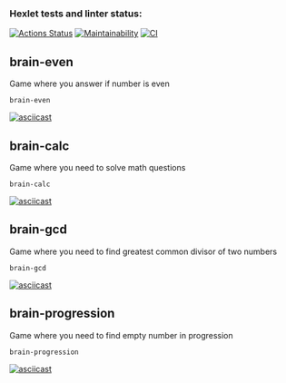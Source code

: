 ### Hexlet tests and linter status:
[![Actions Status](https://github.com/andreevgy/frontend-project-lvl1/workflows/hexlet-check/badge.svg)](https://github.com/andreevgy/frontend-project-lvl1/actions)
[![Maintainability](https://api.codeclimate.com/v1/badges/a99a88d28ad37a79dbf6/maintainability)](https://codeclimate.com/github/codeclimate/codeclimate/maintainability)
[![CI](https://github.com/andreevgy/frontend-project-lvl1/actions/workflows/main.yml/badge.svg)](https://github.com/andreevgy/frontend-project-lvl1/actions/workflows/main.yml)

## brain-even

Game where you answer if number is even

```shell
brain-even
```
[![asciicast](https://asciinema.org/a/434058.svg)](https://asciinema.org/a/434058)

## brain-calc

Game where you need to solve math questions

```shell
brain-calc
```
[![asciicast](https://asciinema.org/a/434059.svg)](https://asciinema.org/a/434059)

## brain-gcd

Game where you need to find greatest common divisor of two numbers

```shell
brain-gcd
```
[![asciicast](https://asciinema.org/a/434060.svg)](https://asciinema.org/a/434060)

## brain-progression

Game where you need to find empty number in progression

```shell
brain-progression
```
[![asciicast](https://asciinema.org/a/434061.svg)](https://asciinema.org/a/434061)